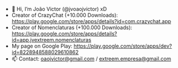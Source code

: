 - 👋 Hi, I’m João Victor (@jvoaojvictor) xD
- Creator of CrazyChat (+10.000 Downloads): https://play.google.com/store/apps/details?id=com.crazychat.app
- Creator of Nomenclaturas (+100.000 Downloads): https://play.google.com/store/apps/details?id=app.jvextreem.nomenclaturas
- My page on Google Play: https://play.google.com/store/apps/dev?id=8228948588029610862
- 📫 Contact: oaojvictor@gmail.com / extreem.empresa@gmail.com
